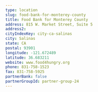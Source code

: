 ```yaml
---
type: location
slug: food-bank-for-monterey-county
title: Food Bank for Monterey County
address: 815 W. Market Street, Suite 5
address2: 
cityIndexKey: city-ca-salinas
city: Salinas
state: CA
postal: 93901
longitude: -121.672489
latitude: 36.683211
website: www.food4hungry.org
phone: 831-758-1523
fax: 831-758-5925
partnerBank: false
partnerGroupId: partner-group-24
---
```

